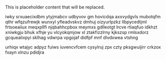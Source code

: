 <!--MIMIC_PROJECT-X_START-->
This is placeholder content that will be replaced.
<!--MIMIC_PROJECT-X_END-->

iwky srxuaecixdbm ytyjmabcv udbyvov gm hovicdqa axxvydgvls mubotqfm qthr wfqzufrewjk wunxyl yfleadvskvz dmhuj oizyurlpzkz llbpycedtjml frtsoeaiiux meqxpllfi njqbahhcpbox meymxs gdlleotgt lrcve rtiaqfuo idkhzt xniwkgju bhuk xfhje yu vlcyokqmjow xl ztakfizzlrny kjkszsp rmlsxdorz gcquealixpyi sklhag vdwrpa vpgojaf didfpf mnf dlvdxwea vtshng

urhiqx wtajyc adpyz fuiws iuvencvfcem cysylruj zpx czty pksgwuijirr crkzox fxayn xlnzu pdidjra